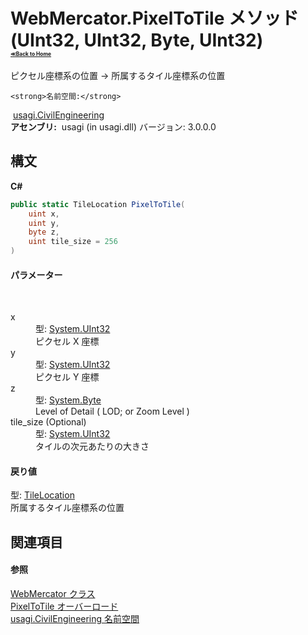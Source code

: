 # WebMercator.PixelToTile メソッド (UInt32, UInt32, Byte, UInt32)<div style="font-size:30%"><a href="https://github.com/usagi/usagi.cs/blob/master/docs/Home.md">≪Back to Home</a></div> 

ピクセル座標系の位置 -> 所属するタイル座標系の位置


    <strong>名前空間:</strong>
&nbsp;<a href="N_usagi_CivilEngineering.md">usagi.CivilEngineering</a><br /><strong>アセンブリ:</strong>
&nbsp;usagi (in usagi.dll) バージョン: 3.0.0.0

## 構文

**C#**<br />
``` C#
public static TileLocation PixelToTile(
	uint x,
	uint y,
	byte z,
	uint tile_size = 256
)
```


#### パラメーター
&nbsp;<dl><dt>x</dt><dd>型: <a href="http://msdn2.microsoft.com/ja-jp/library/ctys3981" target="_blank">System.UInt32</a><br />ピクセル X 座標</dd><dt>y</dt><dd>型: <a href="http://msdn2.microsoft.com/ja-jp/library/ctys3981" target="_blank">System.UInt32</a><br />ピクセル Y 座標</dd><dt>z</dt><dd>型: <a href="http://msdn2.microsoft.com/ja-jp/library/yyb1w04y" target="_blank">System.Byte</a><br />Level of Detail ( LOD; or Zoom Level )</dd><dt>tile_size (Optional)</dt><dd>型: <a href="http://msdn2.microsoft.com/ja-jp/library/ctys3981" target="_blank">System.UInt32</a><br />タイルの次元あたりの大きさ</dd></dl>

#### 戻り値
型: <a href="T_usagi_CivilEngineering_TileLocation.md">TileLocation</a><br />所属するタイル座標系の位置

## 関連項目


#### 参照
<a href="T_usagi_CivilEngineering_WebMercator.md">WebMercator クラス</a><br /><a href="Overload_usagi_CivilEngineering_WebMercator_PixelToTile.md">PixelToTile オーバーロード</a><br /><a href="N_usagi_CivilEngineering.md">usagi.CivilEngineering 名前空間</a><br />